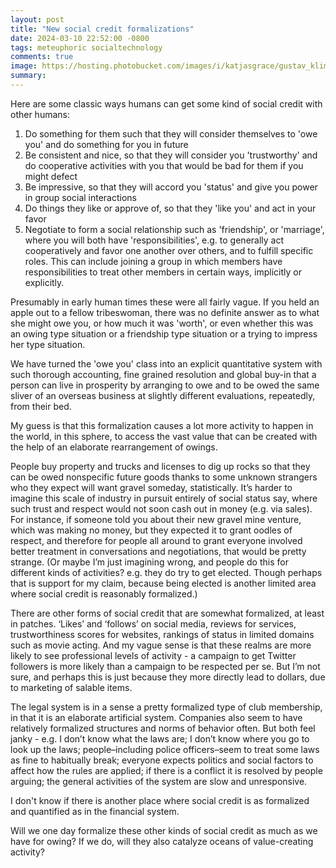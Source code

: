 ```yaml
---
layout: post
title: "New social credit formalizations"
date: 2024-03-10 22:52:00 -0800
tags: meteuphoric socialtechnology
comments: true
image: https://hosting.photobucket.com/images/i/katjasgrace/gustav_klimt_social_tech.webp
summary:
---
```

Here are some classic ways humans can get some kind of social credit with other humans:
1. Do something for them such that they will consider themselves to 'owe you' and do something for you in future
2. Be consistent and nice, so that they will consider you 'trustworthy' and do cooperative activities with you that would be bad for them if you might defect
3. Be impressive, so that they will accord you 'status' and give you power in group social interactions
4. Do things they like or approve of, so that they 'like you' and act in your favor
5. Negotiate to form a social relationship such as 'friendship', or 'marriage', where you will both have 'responsibilities', e.g. to generally act cooperatively and favor one another over others, and to fulfill specific roles. This can include joining a group in which members have responsibilities to treat other members in certain ways, implicitly or explicitly.

Presumably in early human times these were all fairly vague. If you held an apple out to a fellow tribeswoman, there was no definite answer as to what she might owe you, or how much it was 'worth', or even whether this was an owing type situation or a friendship type situation or a trying to impress her type situation.<!--ex-->

We have turned the 'owe you' class into an explicit quantitative system with such thorough accounting, fine grained resolution and global buy-in that a person can live in prosperity by arranging to owe and to be owed the same sliver of an overseas business at slightly different evaluations, repeatedly, from their bed.

My guess is that this formalization causes a lot more activity to happen in the world, in this sphere, to access the vast value that can be created with the help of an elaborate rearrangement of owings. 

People buy property and trucks and licenses to dig up rocks so that they can be owed nonspecific future goods thanks to some unknown strangers who they expect will want gravel someday, statistically. It’s harder to imagine this scale of industry in pursuit entirely of social status say, where such trust and respect would not soon cash out in money (e.g. via sales). For instance, if someone told you about their new gravel mine venture, which was making no money, but they expected it to grant oodles of respect, and therefore for people all around to grant everyone involved better treatment in conversations and negotiations, that would be pretty strange. 
(Or maybe I’m just imagining wrong, and people do this for different kinds of activities? e.g. they do try to get elected. Though perhaps that is support for my claim, because being elected is another limited area where social credit is reasonably formalized.)

There are other forms of social credit that are somewhat formalized, at least in patches. ‘Likes’ and ‘follows’ on social media, reviews for services, trustworthiness scores for websites, rankings of status in limited domains such as movie acting. And my vague sense is that these realms are more likely to see professional levels of activity - a campaign to get Twitter followers is more likely than a campaign to be respected per se. But I’m not sure, and perhaps this is just because they more directly lead to dollars, due to marketing of salable items.

The legal system is in a sense a pretty formalized type of club membership, in that it is an elaborate artificial system. Companies also seem to have relatively formalized structures and norms of behavior often. But both feel janky - e.g. I don’t know what the laws are; I don’t know where you go to look up the laws; people–including police officers–seem to treat some laws as fine to habitually break; everyone expects politics and social factors to affect how the rules are applied; if there is a conflict it is resolved by people arguing; the general activities of the system are slow and unresponsive.
 

I don't know if there is another place where social credit is as formalized and quantified as in the financial system. 

Will we one day formalize these other kinds of social credit as much as we have for owing? If we do, will they also catalyze oceans of value-creating activity?